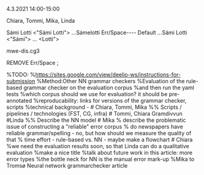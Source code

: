 4.3.2021
14:00-15:00

Chiara, Tommi, Mika, Linda

Sámi Lotti
<"Sámi Lotti">
...Sámelotti Err/Space---- Default
...Sámi Lotti
<"Sámi">
...
<Lotti">

mwe-dis.cg3

REMOVE Err/Space ;

%TODO:
%https://sites.google.com/view/deelio-ws/instructions-for-submission
%Method:Other NN grammar checkers
%Evaluation of the rule-based grammar checker on the evaluation corpus
%and then run the yaml tests
%which corpus should we use for evaluation? it should be pre-annotated
%reproducability: links for versions of the grammar checker, scripts
%technical background - # Chiara, Tommi, Mika
%% Scripts / pipelines / technologies (FST, CG, infra)  # Tommi, Chiara
Gramdivvun #Linda
%% Describe the NN model # Mika
% describe the problematic issue of constructing a "reliable" error corpus
% do newspapers have reliable grammar/spelling - no, but how should we measure the quality of that
% time effort - rule-based vs. NN - maybe make a flowchart # Chiara
%we need the evaluation results soon, so that Linda can do a qualitative evaluation
%make a nice title
%talk about future work in this article: more error types
%the bottle neck for NN is the manual error mark-up
%Mika to Tromsø
Neural network grammarchecker article
